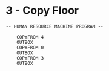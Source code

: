 # 3 - Copy Floor

```
-- HUMAN RESOURCE MACHINE PROGRAM --

    COPYFROM 4
    OUTBOX  
    COPYFROM 0
    OUTBOX  
    COPYFROM 3
    OUTBOX  



```